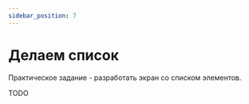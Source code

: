 ```yaml
---
sidebar_position: 7
---
```


# Делаем список

Практическое задание - разработать экран со списком элементов. 

TODO
